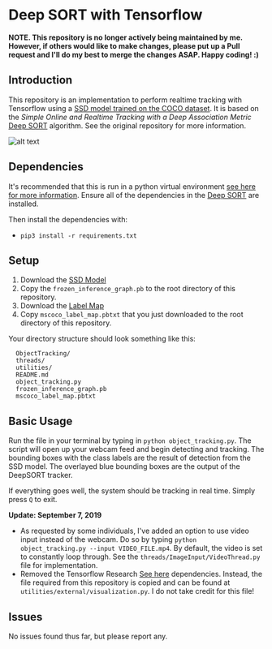 # Deep SORT with Tensorflow

**NOTE. This repository is no longer actively being maintained by me. However, if others would like to make changes, please put up a Pull request and I'll do my best to merge the changes ASAP. Happy coding! :)**

## Introduction

This repository is an implementation to perform realtime tracking with Tensorflow using a [SSD model trained on the COCO dataset](https://github.com/tensorflow/models/blob/master/research/object_detection/g3doc/detection_model_zoo.md). It is based on the *Simple Online and Realtime Tracking with a Deep Association Metric* [Deep SORT](https://github.com/nwojke/deep_sort) algorithm. See the original repository for more information.

![alt text](https://github.com/omarabid59/TensorflowDeepSortTracking/blob/master/output_9Diy2e.gif)

## Dependencies
It's recommended that this is run in a python virtual environment [see here for more information](https://docs.python.org/3/library/venv.html). Ensure all of the dependencies in the [Deep SORT](https://github.com/nwojke/deep_sort) are installed.

Then install the dependencies with:
- `pip3 install -r requirements.txt`


## Setup
1. Download the [SSD Model](http://download.tensorflow.org/models/object_detection/ssd_inception_v2_coco_2018_01_28.tar.gz)
2. Copy the ```frozen_inference_graph.pb``` to the root directory of this repository.
3. Download the [Label Map](https://raw.githubusercontent.com/tensorflow/models/master/research/object_detection/data/mscoco_label_map.pbtxt)
4. Copy ```mscoco_label_map.pbtxt``` that you just downloaded to the root directory of this repository.

Your directory structure should look something like this:
```
  ObjectTracking/
  threads/
  utilities/
  README.md
  object_tracking.py
  frozen_inference_graph.pb
  mscoco_label_map.pbtxt
```

## Basic Usage
Run the file in your terminal by typing in ```python object_tracking.py```. The script will open up your webcam feed and begin detecting and tracking. The bounding boxes with the class labels are the result of detection from the SSD model. The overlayed blue bounding boxes are the output of the DeepSORT tracker.

If everything goes well, the system should be tracking in real time. Simply press ```Q``` to exit.

**Update: September 7, 2019**
- As requested by some individuals, I've added an option to use video input instead of the webcam. Do so by typing `python object_tracking.py --input VIDEO_FILE.mp4`. By default, the video is set to constantly loop through. See the `threads/ImageInput/VideoThread.py` file for implementation.
- Removed the Tensorflow Research [See here](https://github.com/tensorflow/models/blob/master/research/object_detection/g3doc/installation.md) dependencies. Instead, the file required from this repository is copied and can be found at `utilities/external/visualization.py`. I do not take credit for this file!

## Issues
No issues found thus far, but please report any.
